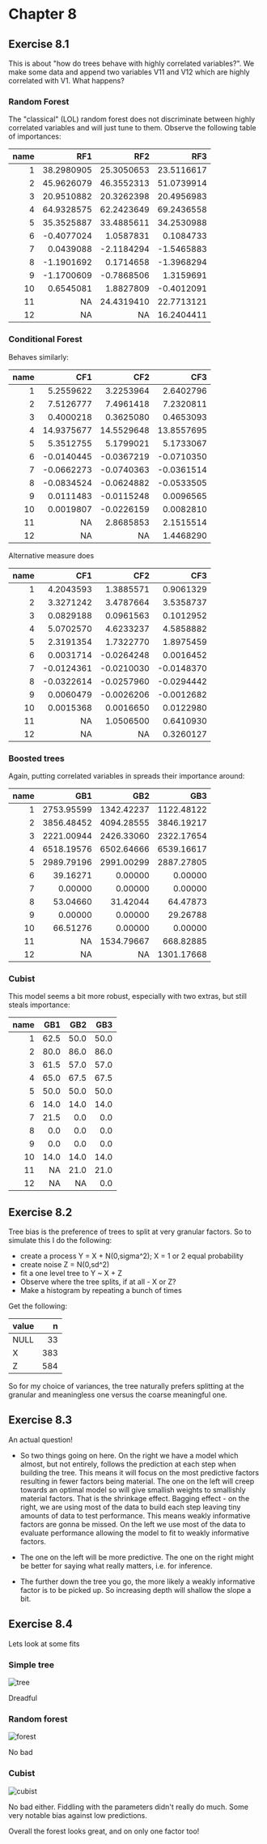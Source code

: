 # Chapter 8

## Exercise 8.1

This is about "how do trees behave with highly correlated variables?". We make some data and append two variables V11 and V12 which are highly correlated with V1. What happens?

### Random Forest

The "classical" (LOL) random forest does not discriminate between highly correlated variables and will just tune to them. Observe the following table of importances:

| name|        RF1|        RF2|        RF3|
|----:|----------:|----------:|----------:|
|    1| 38.2980905| 25.3050653| 23.5116617|
|    2| 45.9626079| 46.3552313| 51.0739914|
|    3| 20.9510882| 20.3262398| 20.4956983|
|    4| 64.9328575| 62.2423649| 69.2436558|
|    5| 35.3525887| 33.4885611| 34.2530988|
|    6| -0.4077024|  1.0587831|  0.1084733|
|    7|  0.0439088| -2.1184294| -1.5465883|
|    8| -1.1901692|  0.1714658| -1.3968294|
|    9| -1.1700609| -0.7868506|  1.3159691|
|   10|  0.6545081|  1.8827809| -0.4012091|
|   11|         NA| 24.4319410| 22.7713121|
|   12|         NA|         NA| 16.2404411|

### Conditional Forest

Behaves similarly:

| name|        CF1|        CF2|        CF3|
|----:|----------:|----------:|----------:|
|    1|  5.2559622|  3.2253964|  2.6402796|
|    2|  7.5126777|  7.4961418|  7.2320811|
|    3|  0.4000218|  0.3625080|  0.4653093|
|    4| 14.9375677| 14.5529648| 13.8557695|
|    5|  5.3512755|  5.1799021|  5.1733067|
|    6| -0.0140445| -0.0367219| -0.0710350|
|    7| -0.0662273| -0.0740363| -0.0361514|
|    8| -0.0834524| -0.0624882| -0.0533505|
|    9|  0.0111483| -0.0115248|  0.0096565|
|   10|  0.0019807| -0.0226159|  0.0082810|
|   11|         NA|  2.8685853|  2.1515514|
|   12|         NA|         NA|  1.4468290|

Alternative measure does 

| name|        CF1|        CF2|        CF3|
|----:|----------:|----------:|----------:|
|    1|  4.2043593|  1.3885571|  0.9061329|
|    2|  3.3271242|  3.4787664|  3.5358737|
|    3|  0.0829188|  0.0961563|  0.1012952|
|    4|  5.0702570|  4.6233237|  4.5858882|
|    5|  2.3191354|  1.7322770|  1.8975459|
|    6|  0.0031714| -0.0264248|  0.0016452|
|    7| -0.0124361| -0.0210030| -0.0148370|
|    8| -0.0322614| -0.0257960| -0.0294442|
|    9|  0.0060479| -0.0026206| -0.0012682|
|   10|  0.0015368|  0.0016650|  0.0122980|
|   11|         NA|  1.0506500|  0.6410930|
|   12|         NA|         NA|  0.3260127|

### Boosted trees

Again, putting correlated variables in spreads their importance around:

| name|        GB1|        GB2|        GB3|
|----:|----------:|----------:|----------:|
|    1| 2753.95599| 1342.42237| 1122.48122|
|    2| 3856.48452| 4094.28555| 3846.19217|
|    3| 2221.00944| 2426.33060| 2322.17654|
|    4| 6518.19576| 6502.64666| 6539.16617|
|    5| 2989.79196| 2991.00299| 2887.27805|
|    6|   39.16271|    0.00000|    0.00000|
|    7|    0.00000|    0.00000|    0.00000|
|    8|   53.04660|   31.42044|   64.47873|
|    9|    0.00000|    0.00000|   29.26788|
|   10|   66.51276|    0.00000|    0.00000|
|   11|         NA| 1534.79667|  668.82885|
|   12|         NA|         NA| 1301.17668|

### Cubist

This model seems a bit more robust, especially with two extras, but still steals importance:

| name|  GB1|  GB2|  GB3|
|----:|----:|----:|----:|
|    1| 62.5| 50.0| 50.0|
|    2| 80.0| 86.0| 86.0|
|    3| 61.5| 57.0| 57.0|
|    4| 65.0| 67.5| 67.5|
|    5| 50.0| 50.0| 50.0|
|    6| 14.0| 14.0| 14.0|
|    7| 21.5|  0.0|  0.0|
|    8|  0.0|  0.0|  0.0|
|    9|  0.0|  0.0|  0.0|
|   10| 14.0| 14.0| 14.0|
|   11|   NA| 21.0| 21.0|
|   12|   NA|   NA|  0.0| 

## Exercise 8.2 

Tree bias is the preference of trees to split at very granular factors. So to simulate this I do the following:

* create a process Y = X + N(0,sigma^2); X = 1 or 2 equal probability
* create noise Z = N(0,sd^2) 
* fit a one level tree to Y ~ X + Z 
* Observe where the tree splits, if at all - X or Z?
* Make a histogram by repeating a bunch of times 

Get the following:

|value |   n|
|:-----|---:|
|NULL  |  33|
|X     | 383|
|Z     | 584|

So for my choice of variances, the tree naturally prefers splitting at the granular and meaningless one versus the coarse meaningful one. 

## Exercise 8.3

An actual question! 

* So two things going on here. On the right we have a model which almost, but not entirely, follows the prediction at each step when building the tree. This means it will focus on the most predictive factors resulting in fewer factors being material. The one on the left will creep towards an optimal model so will give smallish weights to smallishly material factors. That is the shrinkage effect. Bagging effect - on the right, we are using most of the data to build each step leaving tiny amounts of data to test performance. This means weakly informative factors are gonna be missed. On the left we use most of the data to evaluate performance allowing the model to fit to weakly informative factors. 

* The one on the left will be more predictive. The one on the right might be better for saying what really matters, i.e. for inference. 

* The further down the tree you go, the more likely a weakly informative factor is to be picked up. So increasing depth will shallow the slope a bit. 

## Exercise 8.4 

Lets look at some fits 

### Simple tree

![tree](8.4/tree.png)

Dreadful

### Random forest

![forest](8.4/rf.png)

No bad

### Cubist

![cubist](8.4/cubist.png)

No bad either. Fiddling with the parameters didn't really do much. Some very notable bias against low predictions. 

Overall the forest looks great, and on only one factor too! 
